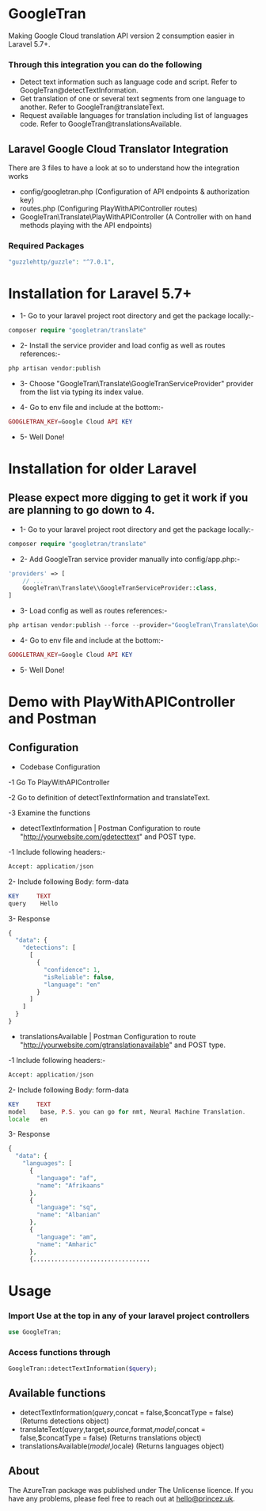 # GoogleTran
Making Google Cloud translation API version 2 consumption easier in Laravel 5.7+.

### Through this integration you can do the following
- Detect text information such as language code and script. Refer to GoogleTran@detectTextInformation.
- Get translation of one or several text segments from one language to another. Refer to GoogleTran@translateText.
- Request available languages for translation including list of languages code. Refer to GoogleTran@translationsAvailable.

## Laravel Google Cloud Translator Integration

There are 3 files to have a look at so to understand how the integration works

- config/googletran.php (Configuration of API endpoints & authorization key)
- routes.php (Configuring PlayWithAPIController routes)
- GoogleTran\Translate\PlayWithAPIController (A Controller with on hand methods playing with the API endpoints)

### Required Packages

```php
"guzzlehttp/guzzle": "^7.0.1",
```

# Installation for Laravel 5.7+

- 1- Go to your laravel project root directory and get the package locally:-

```php
composer require "googletran/translate"
```

- 2- Install the service provider and load config as well as routes references:-

```php
php artisan vendor:publish
```
- 3- Choose "GoogleTran\Translate\GoogleTranServiceProvider" provider from the list via typing its index value.

- 4- Go to env file and include at the bottom:-

```php
GOOGLETRAN_KEY=Google Cloud API KEY
```

- 5- Well Done!

# Installation for older Laravel 
## Please expect more digging to get it work if you are planning to go down to 4.

- 1- Go to your laravel project root directory and get the package locally:-
```php
composer require "googletran/translate"
```

- 2- Add GoogleTran service provider manually into config/app.php:-
```php
'providers' => [
    // ...
    GoogleTran\Translate\\GoogleTranServiceProvider::class,
]
```

- 3- Load config as well as routes references:-
```php
php artisan vendor:publish --force --provider="GoogleTran\Translate\GoogleTranServiceProvider"
```

- 4- Go to env file and include at the bottom:-

```php
GOOGLETRAN_KEY=Google Cloud API KEY
```

- 5- Well Done!

# Demo with PlayWithAPIController and Postman

## Configuration

- Codebase Configuration

-1 Go To PlayWithAPIController

-2 Go to definition of detectTextInformation and translateText.

-3 Examine the functions

- detectTextInformation | Postman Configuration to route "http://yourwebsite.com/gdetecttext" and POST type.

-1 Include following headers:-

```php
Accept: application/json
```

2- Include following Body: form-data

```php
KEY     TEXT
query    Hello
```

3- Response

```php
{
  "data": {
    "detections": [
      [
        {
          "confidence": 1,
          "isReliable": false,
          "language": "en"
        }
      ]
    ]
  }
}
```

- translationsAvailable | Postman Configuration to route "http://yourwebsite.com/gtranslationavailable" and POST type.

-1 Include following headers:-

```php
Accept: application/json
```

2- Include following Body: form-data

```php
KEY     TEXT
model    base, P.S. you can go for nmt, Neural Machine Translation.
locale   en
```

3- Response

```php
{
  "data": {
    "languages": [
      {
        "language": "af",
        "name": "Afrikaans"
      },
      {
        "language": "sq",
        "name": "Albanian"
      },
      {
        "language": "am",
        "name": "Amharic"
      },
      {.................................
```

# Usage

### Import Use at the top in any of your laravel project controllers
```php
use GoogleTran;
```

### Access functions through 

```php
GoogleTran::detectTextInformation($query);
```

## Available functions

- detectTextInformation($query,$concat = false,$concatType = false) (Returns detections object)
- translateText($query,$target,$source,$format,$model,$concat = false,$concatType = false) (Returns translations object)
- translationsAvailable($model,$locale) (Returns languages object)

## About

The AzureTran package was published under The Unlicense licence. If you have any problems, please feel free to reach out at hello@princez.uk.
